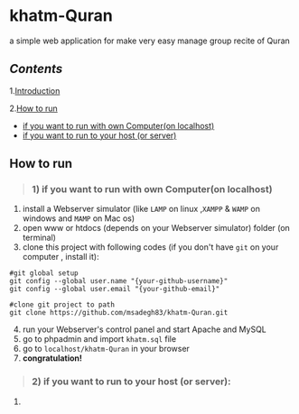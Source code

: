 # khatm-Quran
a simple web application for make very easy manage group recite of Quran

## ***Contents***

1.[Introduction](.#introduction)

2.[How to run](.#How-to-run)
  - [if you want to run with own Computer(on localhost)](.#How-to-run#if-you-want-to-run-with-own-Computer(on-localhost))
  - [if you want to run to your host (or server)](.#How-to-run#if-you-want-to-run-to-your-host-(or-server))

## How to run

> ### 1) if you want to run with own Computer(on localhost)

1. install a Webserver simulator (like `LAMP` on linux ,`XAMPP` & `WAMP` on windows and `MAMP` on Mac os)
2. open www or htdocs (depends on your Webserver simulator) folder (on terminal)
3. clone this project with following codes (if you don't have `git` on your computer , install it):
  ```
  #git global setup
  git config --global user.name "{your-github-username}"
  git config --global user.email "{your-github-email}"
  
  #clone git project to path
  git clone https://github.com/msadegh83/khatm-Quran.git
  
  ```
4. run your Webserver's control panel and start Apache and MySQL
5. go to phpadmin and import `khatm.sql` file
6. go to `localhost/khatm-Quran` in your browser
7. **congratulation!**
> ### 2) if you want to run to your host (or server):
1. 
